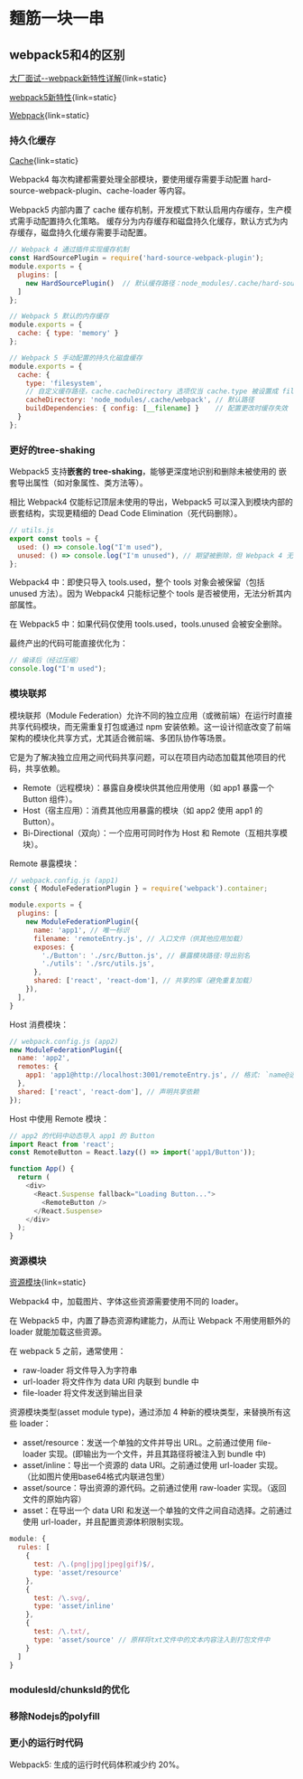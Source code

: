 # 麵筋一块一串

## webpack5和4的区别

[大厂面试--webpack新特性详解](https://blog.csdn.net/qq_34738754/article/details/136856591){link=static}

[webpack5新特性](https://juejin.cn/post/6983985071699001357){link=static}

[Webpack](https://juejin.cn/post/7506338106435338255){link=static}

### 持久化缓存

[Cache](https://webpack.docschina.org/configuration/cache/){link=static}

Webpack4 每次构建都需要处理全部模块，要使用缓存需要手动配置 hard-source-webpack-plugin、cache-loader 等内容。

Webpack5 内部内置了 cache 缓存机制，开发模式下默认启用内存缓存，生产模式需手动配置持久化策略。 缓存分为内存缓存和磁盘持久化缓存，默认方式为内存缓存，磁盘持久化缓存需要手动配置。

```js
// Webpack 4 通过插件实现缓存机制
const HardSourcePlugin = require('hard-source-webpack-plugin');
module.exports = {
  plugins: [
    new HardSourcePlugin()  // 默认缓存路径：node_modules/.cache/hard-source
  ]
};

// Webpack 5 默认的内存缓存
module.exports = {
  cache: { type: 'memory' }  
};

// Webpack 5 手动配置的持久化磁盘缓存
module.exports = {
  cache: {
    type: 'filesystem',
    // 自定义缓存路径，cache.cacheDirectory 选项仅当 cache.type 被设置成 filesystem 才可用
    cacheDirectory: 'node_modules/.cache/webpack', // 默认路径
    buildDependencies: { config: [__filename] }    // 配置更改时缓存失效
  }
};
```

### 更好的tree-shaking

Webpack5 支持**嵌套的 tree-shaking**，能够更深度地识别和删除未被使用的 嵌套导出属性（如对象属性、类方法等）。

相比 Webpack4 仅能标记顶层未使用的导出，Webpack5 可以深入到模块内部的嵌套结构，实现更精细的 Dead Code Elimination（死代码删除）。

```js
// utils.js
export const tools = {
  used: () => console.log("I'm used"),
  unused: () => console.log("I'm unused"), // 期望被删除，但 Webpack 4 无法做到
};
```

Webpack4 中：即使只导入 tools.used，整个 tools 对象会被保留（包括 unused 方法）。因为 Webpack4 只能标记整个 tools 是否被使用，无法分析其内部属性。

在 Webpack5 中：如果代码仅使用 tools.used，tools.unused 会被安全删除。

最终产出的代码可能直接优化为：

```js
// 编译后（经过压缩）
console.log("I'm used");
```

### 模块联邦

模块联邦（Module Federation）允许不同的独立应用（或微前端）在运行时直接共享代码模块，而无需重复打包或通过 npm 安装依赖。这一设计彻底改变了前端架构的模块化共享方式，尤其适合微前端、多团队协作等场景。

它是为了解决独立应用之间代码共享问题，可以在项目内动态加载其他项目的代码，共享依赖。

- Remote（远程模块）：暴露自身模块供其他应用使用（如 app1 暴露一个 Button 组件）。
- Host（宿主应用）：消费其他应用暴露的模块（如 app2 使用 app1 的 Button）。
- Bi-Directional（双向）：一个应用可同时作为 Host 和 Remote（互相共享模块）。

Remote 暴露模块：
```js
// webpack.config.js (app1)
const { ModuleFederationPlugin } = require('webpack').container;

module.exports = {
  plugins: [
    new ModuleFederationPlugin({
      name: 'app1', // 唯一标识
      filename: 'remoteEntry.js', // 入口文件（供其他应用加载）
      exposes: {
        './Button': './src/Button.js', // 暴露模块路径:导出别名
        './utils': './src/utils.js',
      },
      shared: ['react', 'react-dom'], // 共享的库（避免重复加载）
    }),
  ],
}
```

Host 消费模块：
```js
// webpack.config.js (app2)
new ModuleFederationPlugin({
  name: 'app2',
  remotes: {
    app1: 'app1@http://localhost:3001/remoteEntry.js', // 格式: `name@远程入口URL`
  },
  shared: ['react', 'react-dom'], // 声明共享依赖
});
```

Host 中使用 Remote 模块：

```js
// app2 的代码中动态导入 app1 的 Button
import React from 'react';
const RemoteButton = React.lazy(() => import('app1/Button'));

function App() {
  return (
    <div>
      <React.Suspense fallback="Loading Button...">
        <RemoteButton />
      </React.Suspense>
    </div>
  );
}
```

### 资源模块

[资源模块](https://webpack.docschina.org/guides/asset-modules/){link=static}

Webpack4 中，加载图片、字体这些资源需要使用不同的 loader。

在 Webpack5 中，内置了静态资源构建能力，从而让 Webpack 不用使用额外的 loader 就能加载这些资源。

在 webpack 5 之前，通常使用：

- raw-loader 将文件导入为字符串
- url-loader 将文件作为 data URI 内联到 bundle 中
- file-loader 将文件发送到输出目录

资源模块类型(asset module type)，通过添加 4 种新的模块类型，来替换所有这些 loader：

- asset/resource：发送一个单独的文件并导出 URL。之前通过使用 file-loader 实现。(即输出为一个文件，并且其路径将被注入到 bundle 中)
- asset/inline：导出一个资源的 data URI。之前通过使用 url-loader 实现。（比如图片使用base64格式内联进包里）
- asset/source：导出资源的源代码。之前通过使用 raw-loader 实现。（返回文件的原始内容）
- asset：在导出一个 data URI 和发送一个单独的文件之间自动选择。之前通过使用 url-loader，并且配置资源体积限制实现。

```js
module: {
  rules: [
    {
      test: /\.(png|jpg|jpeg|gif)$/,
      type: 'asset/resource'
    },
    {
      test: /\.svg/,
      type: 'asset/inline'
    },
    {
      test: /\.txt/,
      type: 'asset/source' // 原样将txt文件中的文本内容注入到打包文件中
    }
  ]
}
```

### modulesId/chunksId的优化

### 移除Nodejs的polyfill

### 更小的运行时代码

Webpack5: 生成的运行时代码体积减少约 20%。